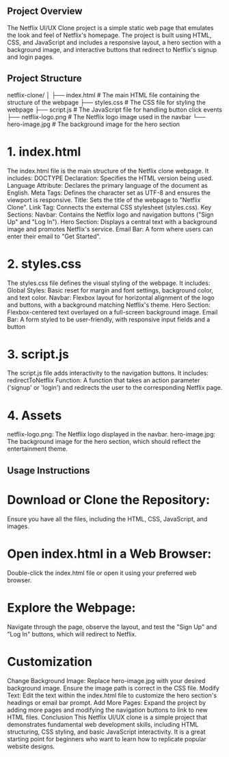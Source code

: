 ## Project Overview

The Netflix UI/UX Clone project is a simple static web page that emulates the look and feel of Netflix's homepage. The project is built using HTML, CSS, and JavaScript and includes a responsive layout, a hero section with a background image, and interactive buttons that redirect to Netflix's signup and login pages.

## Project Structure

netflix-clone/
│
├── index.html        # The main HTML file containing the structure of the webpage
├── styles.css        # The CSS file for styling the webpage
├── script.js         # The JavaScript file for handling button click events
├── netflix-logo.png  # The Netflix logo image used in the navbar
└── hero-image.jpg    # The background image for the hero section

# 1. index.html
The index.html file is the main structure of the Netflix clone webpage. It includes:
DOCTYPE Declaration: Specifies the HTML version being used.
Language Attribute: Declares the primary language of the document as English.
Meta Tags: Defines the character set as UTF-8 and ensures the viewport is responsive.
Title: Sets the title of the webpage to "Netflix Clone".
Link Tag: Connects the external CSS stylesheet (styles.css).
Key Sections:
Navbar: Contains the Netflix logo and navigation buttons ("Sign Up" and "Log In").
Hero Section: Displays a central text with a background image and promotes Netflix's service.
Email Bar: A form where users can enter their email to "Get Started".

# 2. styles.css
The styles.css file defines the visual styling of the webpage. It includes:
Global Styles: Basic reset for margin and font settings, background color, and text color.
Navbar: Flexbox layout for horizontal alignment of the logo and buttons, with a background matching Netflix's theme.
Hero Section: Flexbox-centered text overlayed on a full-screen background image.
Email Bar: A form styled to be user-friendly, with responsive input fields and a button

# 3. script.js
The script.js file adds interactivity to the navigation buttons. It includes:
redirectToNetflix Function: A function that takes an action parameter ('signup' or 'login') and redirects the user to the corresponding Netflix page.

# 4. Assets
netflix-logo.png: The Netflix logo displayed in the navbar.
hero-image.jpg: The background image for the hero section, which should reflect the entertainment theme.

## Usage Instructions

# Download or Clone the Repository:
Ensure you have all the files, including the HTML, CSS, JavaScript, and images.

# Open index.html in a Web Browser:
Double-click the index.html file or open it using your preferred web browser.

# Explore the Webpage: 
Navigate through the page, observe the layout, and test the "Sign Up" and "Log In" buttons, which will redirect to Netflix.

# Customization
Change Background Image:
Replace hero-image.jpg with your desired background image. Ensure the image path is correct in the CSS file.
Modify Text:
Edit the text within the index.html file to customize the hero section's headings or email bar prompt.
Add More Pages:
Expand the project by adding more pages and modifying the navigation buttons to link to new HTML files.
Conclusion
This Netflix UI/UX clone is a simple project that demonstrates fundamental web development skills, including HTML structuring, CSS styling, and basic JavaScript interactivity. It is a great starting point for beginners who want to learn how to replicate popular website designs.